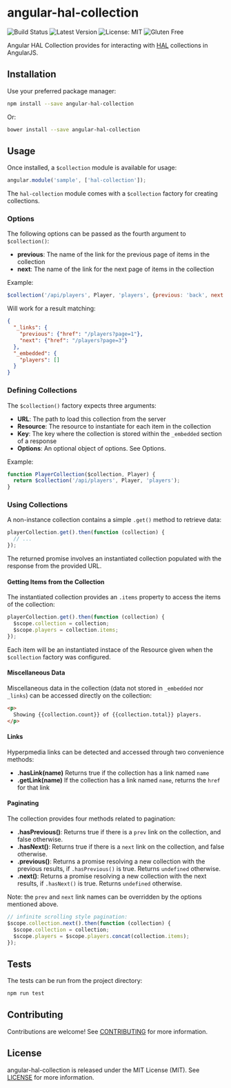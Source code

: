 # angular-hal-collection

![Build Status](https://img.shields.io/travis/mrkrstphr/angular-hal-collection.svg?style=flat-square)
![Latest Version](https://img.shields.io/npm/v/angular-hal-collection.svg?style=flat-square)
![License: MIT](https://img.shields.io/npm/l/angular-hal-collection.svg?style=flat-square)
![Gluten Free](https://img.shields.io/badge/gluten-free-brightgreen.svg?style=flat-square)

Angular HAL Collection provides for interacting with [HAL](http://stateless.co/hal_specification.html)
collections in AngularJS.

## Installation

Use your preferred package manager:

```bash
npm install --save angular-hal-collection
```

Or:

```bash
bower install --save angular-hal-collection
```

## Usage

Once installed, a `$collection` module is available for usage:

```js
angular.module('sample', ['hal-collection']);
```

The `hal-collection` module comes with a `$collection` factory for creating collections.

### Options

The following options can be passed as the fourth argument to `$collection()`:

 * **previous**: The name of the link for the previous page of items in the collection
 * **next**: The name of the link for the next page of items in the collection

Example:

```js
$collection('/api/players', Player, 'players', {previous: 'back', next: 'forward'});
```

Will work for a result matching:

```json
{
  "_links": {
    "previous": {"href": "/players?page=1"},
    "next": {"href": "/players?page=3"}
  },
  "_embedded": {
    "players": []
  }
}
```

### Defining Collections

The `$collection()` factory expects three arguments:

 * **URL**: The path to load this collection from the server
 * **Resource**: The resource to instantiate for each item in the collection
 * **Key**: The key where the collection is stored within the `_embedded` section of a response
 * **Options**: An optional object of options. See Options.

Example:

```js
function PlayerCollection($collection, Player) {
  return $collection('/api/players', Player, 'players');
}
```

### Using Collections

A non-instance collection contains a simple `.get()` method to retrieve data:

```js
playerCollection.get().then(function (collection) {
  // ...
});
```

The returned promise involves an instantiated collection populated with the response from the provided
URL.

#### Getting Items from the Collection

The instantiated collection provides an `.items` property to access the items of the collection:

```js
playerCollection.get().then(function (collection) {
  $scope.collection = collection;
  $scope.players = collection.items;
});
```

Each item will be an instantiated instace of the Resource given when the `$collection` factory was configured.

#### Miscellaneous Data

Miscellaneous data in the collection (data not stored in `_embedded` nor `_links`) can be accessed directly on
the collection:

```html
<p>
  Showing {{collection.count}} of {{collection.total}} players.
</p>
```

#### Links

Hyperpmedia links can be detected and accessed through two convenience methods:

 * **.hasLink(name)** Returns true if the collection has a link named `name`
 * **.getLink(name)** If the collection has a link named `name`, returns the `href` for that link

#### Paginating

The collection provides four methods related to pagination:

 * **.hasPrevious()**: Returns true if there is a `prev` link on the collection, and false otherwise.
 * **.hasNext()**: Returns true if there is a `next` link on the collection, and false otherwise.
 * **.previous()**: Returns a promise resolving a new collection with the previous results, if `.hasPrevious()` is true.
Returns `undefined` otherwise.
 * **.next()**: Returns a promise resolving a new collection with the next results, if `.hasNext()` is true. Returns
`undefined` otherwise.

Note: the `prev` and `next` link names can be overridden by the options mentioned above.

```js
// infinite scrolling style pagination:
$scope.collection.next().then(function (collection) {
  $scope.collection = collection;
  $scope.players = $scope.players.concat(collection.items);
});
```

## Tests

The tests can be run from the project directory:

```bash
npm run test
```

## Contributing

Contributions are welcome! See [CONTRIBUTING](CONTRIBUTING.md) for more information.

## License

angular-hal-collection is released under the MIT License (MIT). See [LICENSE](LICENSE.md) for more information.
